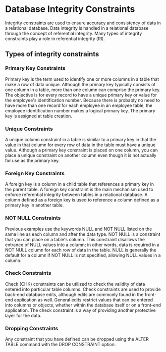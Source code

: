 # Database Integrity Constraints

Integrity constraints are used to ensure accuracy and consistency of data in a relational database. Data integrity is handled in a relational database through the concept of referential integrity. Many types of integrity constraints play a role in referential integrity (RI).

## Types of integrity constraints


### Primary Key Constraints

Primary key is the term used to identify one or more columns in a table that make a row of data unique. Although the primary key typically consists of one column in a table, more than one column can comprise the primary key. The objective is for every record to have a unique primary key or value for the employee's identification number. Because there is probably no need to have more than one record for each employee in an employee table, the employee identification number makes a logical primary key. The primary key is assigned at table creation.


### Unique Constraints

A unique column constraint in a table is similar to a primary key in that the value in that column for every row of data in the table must have a unique value. Although a primary key constraint is placed on one column, you can place a unique constraint on another column even though it is not actually for use as the primary key.


### Foreign Key Constraints

A foreign key is a column in a child table that references a primary key in the parent table. A foreign key constraint is the main mechanism used to enforce referential integrity between tables in a relational database. A column defined as a foreign key is used to reference a column defined as a primary key in another table.


### NOT NULL Constraints

Previous examples use the keywords NULL and NOT NULL listed on the same line as each column and after the data type. NOT NULL is a constraint that you can place on a table's column. This constraint disallows the entrance of NULL values into a column; in other words, data is required in a NOT NULL column for each row of data in the table. NULL is generally the default for a column if NOT NULL is not specified, allowing NULL values in a column.


### Check Constraints

Check (CHK) constraints can be utilized to check the validity of data entered into particular table columns. Check constraints are used to provide back-end database edits, although edits are commonly found in the front-end application as well. General edits restrict values that can be entered into columns or objects, whether within the database itself or on a front-end application. The check constraint is a way of providing another protective layer for the data.


### Dropping Constraints

Any constraint that you have defined can be dropped using the ALTER TABLE command with the DROP CONSTRAINT option.
